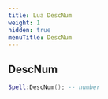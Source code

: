 ```yaml
---
title: Lua DescNum
weight: 1
hidden: true
menuTitle: DescNum
---
```

## DescNum
```lua
Spell:DescNum(); -- number
```